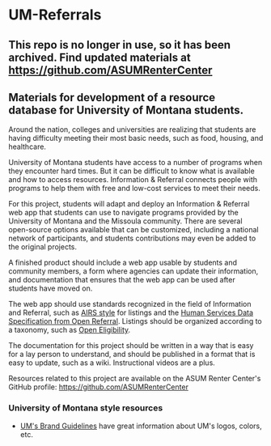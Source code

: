 # UM-Referrals

## This repo is no longer in use, so it has been archived. Find updated materials at https://github.com/ASUMRenterCenter

## Materials for development of a resource database for University of Montana students.

Around the nation, colleges and universities are realizing that students are having difficulty meeting their most basic needs, such as food, housing, and healthcare.

University of Montana students have access to a number of programs when they encounter hard times. But it can be difficult to know what is available and how to access resources. Information & Referral connects people with programs to help them with free and low-cost services to meet their needs.

For this project, students will adapt and deploy an Information & Referral web app that students can use to navigate programs provided by the University of Montana and the Missoula community. There are several open-source options available that can be customized, including a national network of participants, and students contributions may even be added to the original projects.

A finished product should include a web app usable by students and community members, a form where agencies can update their information, and documentation that ensures that the web app can be used after students have moved on.

The web app should use standards recognized in the field of Information and Referral, such as [AIRS style](https://www.airs.org/i4a/pages/index.cfm?pageid=3362) for listings and the [Human Services Data Specification from Open Referral](https://github.com/openreferral/specification). Listings should be organized according to a taxonomy, such as [Open Eligibility](https://github.com/ASUMRenterCenter/openeligibility).

The documentation for this project should be written in a way that is easy for a lay person to understand, and should be published in a format that is easy to update, such as a wiki. Instructional videos are a plus.

Resources related to this project are available on the ASUM Renter Center's GitHub profile: https://github.com/ASUMRenterCenter

### University of Montana style resources

* [UM's Brand Guidelines](http://www.umt.edu/brand/) have great information about UM's logos, colors, etc.
